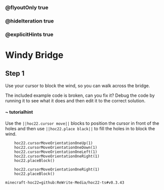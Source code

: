 ### @flyoutOnly true
### @hideIteration true
### @explicitHints true


# Windy Bridge

## Step 1
Use your cursor to block the wind, so you can walk across the bridge.

The included example code is broken, can you fix it? Debug the code by running it to see what it does and then edit it to the correct solution.

#### ~ tutorialhint 
Use the ``||hoc22.cursor move||`` blocks to position the cursor in front of the holes and then use ``||hoc22.place black||`` to fill the holes in to block the wind.



```ghost
    hoc22.cursorMoveOrientationOneUp(1)
    hoc22.cursorMoveOrientationOneDown(1)
    hoc22.cursorMoveOrientationOneLeft(1)
    hoc22.cursorMoveOrientationOneRight(1)
    hoc22.placeBlock()
```
```template
    hoc22.cursorMoveOrientationOneRight(1)   
    hoc22.placeBlock()
```
```package
minecraft-hoc22=github:ReWrite-Media/hoc22-ts#v0.3.43
```